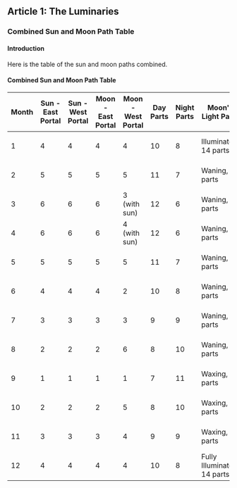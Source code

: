 ## Article 1: The Luminaries

### Combined Sun and Moon Path Table

#### Introduction

Here is the table of the sun and moon paths combined.

#### Combined Sun and Moon Path Table

| Month | Sun - East Portal | Sun - West Portal | Moon - East Portal | Moon - West Portal | Day Parts | Night Parts | Moon's Light Parts          | Moon's Days of Travel | Notes on Journey                       |
|-------|-------------------|-------------------|--------------------|--------------------|-----------|-------------|-----------------------------|-----------------------|----------------------------------------|
| 1     | 4                 | 4                 | 4                  | 4                  | 10        | 8           | Illuminated, 14 parts       | 30                    | Completes monthly cycle                |
| 2     | 5                 | 5                 | 5                  | 5                  | 11        | 7           | Waning, 13 parts            | 29.5                  | Aligns closely with sun’s cycle        |
| 3     | 6                 | 6                 | 6                  | 3 (with sun)       | 12        | 6           | Waning, 12 parts            | 30                    | Sets with the sun in 3rd portal        |
| 4     | 6                 | 6                 | 6                  | 4 (with sun)       | 12        | 6           | Waning, 11 parts            | 30                    | Sets with the sun in 4th portal        |
| 5     | 5                 | 5                 | 5                  | 5                  | 11        | 7           | Waning, 10 parts            | 29.5                  | Compensates for lunar cycle            |
| 6     | 4                 | 4                 | 4                  | 2                  | 10        | 8           | Waning, 9 parts             | 30                    | Adjusts light and darkness balance     |
| 7     | 3                 | 3                 | 3                  | 3                  | 9         | 9           | Waning, 8 parts             | 29.5                  | Sets and recalculates paths            |
| 8     | 2                 | 2                 | 2                  | 6                  | 8         | 10          | Waning, 7 parts             | 30                    | Aligns with sun’s overplus             |
| 9     | 1                 | 1                 | 1                  | 1                  | 7         | 11          | Waxing, 8 parts             | 29.5                  | Adapts to 364-day calendar             |
| 10    | 2                 | 2                 | 2                  | 5                  | 8         | 10          | Waxing, 9 parts             | 30                    | Periodic shifts observed               |
| 11    | 3                 | 3                 | 3                  | 4                  | 9         | 9           | Waxing, 10 parts            | 29.5                  | Synchronizes with sun’s portals        |
| 12    | 4                 | 4                 | 4                  | 4                  | 10        | 8           | Fully Illuminated, 14 parts | 30                    | Adjusts for remaining days             |


